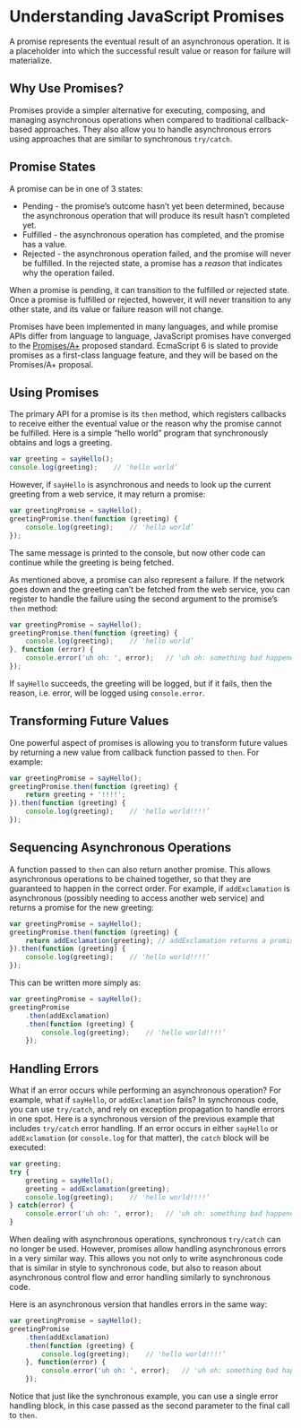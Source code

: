 # Understanding JavaScript Promises

A promise represents the eventual result of an asynchronous operation.  It is a placeholder into which the successful result value or reason for failure will materialize.

## Why Use Promises?

Promises provide a simpler alternative for executing, composing, and managing asynchronous operations when compared to traditional callback-based approaches.  They also allow you to handle asynchronous errors using approaches that are similar to synchronous `try/catch`.

## Promise States

A promise can be in one of 3 states:

- Pending - the promise’s outcome hasn’t yet been determined, because the asynchronous operation that will produce its result hasn’t completed yet.
- Fulfilled - the asynchronous operation has completed, and the promise has a value.
- Rejected - the asynchronous operation failed, and the promise will never be fulfilled.  In the rejected state, a promise has a *reason* that indicates why the operation failed.

When a promise is pending, it can transition to the fulfilled or rejected state.  Once a promise is fulfilled or rejected, however, it will never transition to any other state, and its value or failure reason will not change.

Promises have been implemented in many languages, and while promise APIs differ from language to language, JavaScript promises have converged to the [Promises/A+](https://promisesaplus.com) proposed standard.  EcmaScript 6 is slated to provide promises as a first-class language feature, and they will be based on the Promises/A+ proposal.

## Using Promises

The primary API for a promise is its `then` method, which registers callbacks to receive either the eventual value or the reason why the promise cannot be fulfilled.  Here is a simple “hello world” program that synchronously obtains and logs a greeting.

```js
var greeting = sayHello();
console.log(greeting);    // 'hello world’
```

However, if `sayHello` is asynchronous and needs to look up the current greeting from a web service, it may return a promise:

```js
var greetingPromise = sayHello();
greetingPromise.then(function (greeting) {
    console.log(greeting);    // 'hello world’
});
```

The same message is printed to the console, but now other code can continue while the greeting is being fetched.

As mentioned above, a promise can also represent a failure.  If the network goes down and the greeting can’t be fetched from the web service, you can register to handle the failure using the second argument to the promise’s `then` method:

```js
var greetingPromise = sayHello();
greetingPromise.then(function (greeting) {
    console.log(greeting);    // 'hello world’
}, function (error) {
    console.error('uh oh: ', error);   // 'uh oh: something bad happened’
});
```

If `sayHello` succeeds, the greeting will be logged, but if it fails, then the reason, i.e. error, will be logged using `console.error`.

## Transforming Future Values

One powerful aspect of promises is allowing you to transform future values by returning a new value from callback function passed to `then`.  For example:

```js
var greetingPromise = sayHello();
greetingPromise.then(function (greeting) {
    return greeting + '!!!!';
}).then(function (greeting) {
    console.log(greeting);    // 'hello world!!!!’
});
```

## Sequencing Asynchronous Operations

A function passed to `then` can also return another promise.  This allows asynchronous operations to be chained together, so that they are guaranteed to happen in the correct order.  For example, if `addExclamation` is asynchronous (possibly needing to access another web service) and returns a promise for the new greeting:

```js
var greetingPromise = sayHello();
greetingPromise.then(function (greeting) {
    return addExclamation(greeting); // addExclamation returns a promise
}).then(function (greeting) {
    console.log(greeting);    // 'hello world!!!!’
});
```

This can be written more simply as:

```js
var greetingPromise = sayHello();
greetingPromise
    .then(addExclamation)
    .then(function (greeting) {
        console.log(greeting);    // 'hello world!!!!’
    });
```

## Handling Errors

What if an error occurs while performing an asynchronous operation?  For example, what if `sayHello`, or `addExclamation` fails?  In synchronous code, you can use `try/catch`, and rely on exception propagation to handle errors in one spot.  Here is a synchronous version of the previous example that includes `try/catch` error handling.  If an error occurs in either `sayHello` or `addExclamation` (or `console.log` for that matter), the `catch` block will be executed:

```js
var greeting;
try {
    greeting = sayHello();
    greeting = addExclamation(greeting);
    console.log(greeting);    // 'hello world!!!!’
} catch(error) {
    console.error('uh oh: ', error);   // 'uh oh: something bad happened’
}
```

When dealing with asynchronous operations, synchronous `try/catch` can no longer be used.  However, promises allow handling asynchronous errors in a very similar way.  This allows you not only to write asynchronous code that is similar in style to synchronous code, but also to reason about asynchronous control flow and error handling similarly to synchronous code.

Here is an asynchronous version that handles errors in the same way:

```js
var greetingPromise = sayHello();
greetingPromise
    .then(addExclamation)
    .then(function (greeting) {
        console.log(greeting);    // 'hello world!!!!’
    }, function(error) {
        console.error('uh oh: ', error);   // 'uh oh: something bad happened’
    });
```

Notice that just like the synchronous example, you can use a single error handling block, in this case passed as the second parameter to the final call to `then`.
